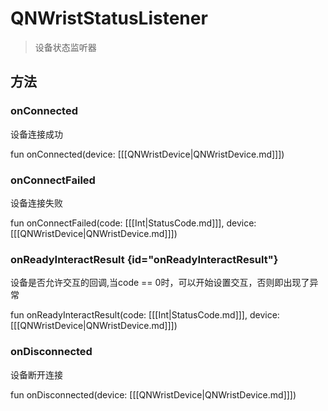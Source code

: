 <show-structure depth="2"/>

# QNWristStatusListener

> 设备状态监听器

## 方法

### onConnected

设备连接成功

<code-block lang="Kotlin">
    fun onConnected(device: [[[QNWristDevice|QNWristDevice.md]]])
</code-block>

### onConnectFailed

设备连接失败

<code-block lang="Kotlin">
    fun onConnectFailed(code: [[[Int|StatusCode.md]]], device: [[[QNWristDevice|QNWristDevice.md]]])
</code-block>

### onReadyInteractResult {id="onReadyInteractResult"}

设备是否允许交互的回调,当code == 0时，可以开始设置交互，否则即出现了异常

<code-block lang="Kotlin">
    fun onReadyInteractResult(code: [[[Int|StatusCode.md]]], device: [[[QNWristDevice|QNWristDevice.md]]])
</code-block>

### onDisconnected

设备断开连接

<code-block lang="Kotlin">
    fun onDisconnected(device: [[[QNWristDevice|QNWristDevice.md]]])
</code-block>
